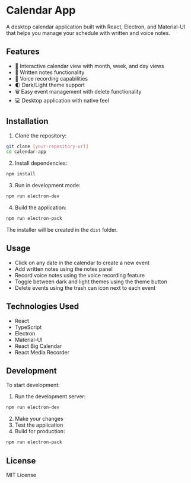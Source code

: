 # Calendar App

A desktop calendar application built with React, Electron, and Material-UI that helps you manage your schedule with written and voice notes.

## Features

- 📅 Interactive calendar view with month, week, and day views
- 📝 Written notes functionality
- 🎤 Voice recording capabilities
- 🌓 Dark/Light theme support
- 🗑️ Easy event management with delete functionality
- 💻 Desktop application with native feel

## Installation

1. Clone the repository:
```bash
git clone [your-repository-url]
cd calendar-app
```

2. Install dependencies:
```bash
npm install
```

3. Run in development mode:
```bash
npm run electron-dev
```

4. Build the application:
```bash
npm run electron-pack
```

The installer will be created in the `dist` folder.

## Usage

- Click on any date in the calendar to create a new event
- Add written notes using the notes panel
- Record voice notes using the voice recording feature
- Toggle between dark and light themes using the theme button
- Delete events using the trash can icon next to each event

## Technologies Used

- React
- TypeScript
- Electron
- Material-UI
- React Big Calendar
- React Media Recorder

## Development

To start development:

1. Run the development server:
```bash
npm run electron-dev
```

2. Make your changes
3. Test the application
4. Build for production:
```bash
npm run electron-pack
```

## License

MIT License 